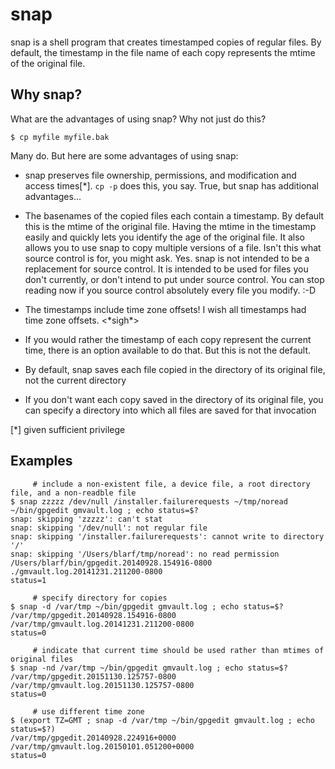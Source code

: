 # snap

snap is a shell program that creates timestamped copies of regular files.  By default, the timestamp in the file name of each copy represents the mtime of the original file.

## Why snap?

What are the advantages of using snap?  Why not just do this?

```$ cp myfile myfile.bak```

Many do.  But here are some advantages of using snap:

* snap preserves file ownership, permissions, and modification and access times[*].  `cp -p` does this, you say.  True, but snap has additional advantages...

* The basenames of the copied files each contain a timestamp.  By default this is the mtime of the original file.  Having the mtime in the timestamp easily and quickly lets you identify the age of the original file.  It also allows you to use snap to copy multiple versions of a file.  Isn't this what source control is for, you might ask.  Yes.  snap is not intended to be a replacement for source control.  It is intended to be used for files you don't currently, or don't intend to put under source control.  You can stop reading now if you source control absolutely every file you modify. :-D

* The timestamps include time zone offsets!  I wish all timestamps had time zone offsets.  &lt;&#42;sigh*>

* If you would rather the timestamp of each copy represent the current time, there is an option available to do that.  But this is not the default.

* By default, snap saves each file copied in the directory of its original file, not the current directory

* If you don't want each copy saved in the directory of its original file, you can specify a directory into which all files are saved for that invocation

[*] given sufficient privilege

## Examples

```
     # include a non-existent file, a device file, a root directory file, and a non-readble file
$ snap zzzzz /dev/null /installer.failurerequests ~/tmp/noread ~/bin/gpgedit gmvault.log ; echo status=$?
snap: skipping 'zzzzz': can't stat
snap: skipping '/dev/null': not regular file
snap: skipping '/installer.failurerequests': cannot write to directory '/'
snap: skipping '/Users/blarf/tmp/noread': no read permission
/Users/blarf/bin/gpgedit.20140928.154916-0800
./gmvault.log.20141231.211200-0800
status=1

     # specify directory for copies
$ snap -d /var/tmp ~/bin/gpgedit gmvault.log ; echo status=$?
/var/tmp/gpgedit.20140928.154916-0800
/var/tmp/gmvault.log.20141231.211200-0800
status=0

     # indicate that current time should be used rather than mtimes of original files
$ snap -nd /var/tmp ~/bin/gpgedit gmvault.log ; echo status=$?
/var/tmp/gpgedit.20151130.125757-0800
/var/tmp/gmvault.log.20151130.125757-0800
status=0

     # use different time zone
$ (export TZ=GMT ; snap -d /var/tmp ~/bin/gpgedit gmvault.log ; echo status=$?)
/var/tmp/gpgedit.20140928.224916+0000
/var/tmp/gmvault.log.20150101.051200+0000
status=0
```
